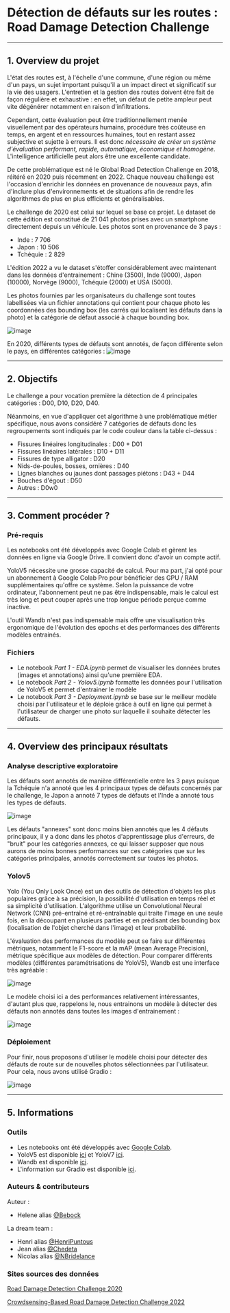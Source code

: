 
# Détection de défauts sur les routes :  Road Damage Detection Challenge

----

## 1. Overview du projet

L'état des routes est, à l'échelle d'une commune, d'une région ou même d'un pays, un sujet important puisqu'il a un impact direct et significatif sur la vie des usagers. L'entretien et la gestion des routes doivent être fait de façon régulière et exhaustive : en effet, un défaut de petite ampleur peut vite dégénérer notamment en raison d'infiltrations.

Cependant, cette évaluation peut être traditionnellement menée visuellement par des opérateurs humains, procédure très coûteuse en temps, en argent et en ressources humaines, tout en restant assez subjective et sujette à erreurs. Il est donc *nécessaire de créer un système d'évaluation performant, rapide, automatique, économique et homogène*. L'intelligence artificielle peut alors être une excellente candidate. 

De cette problématique est né le Global Road Detection Challenge en 2018, réitéré en 2020 puis récemment en 2022. Chaque nouveau challenge est l'occasion d'enrichir les données en provenance de nouveaux pays, afin d'inclure plus d'environnements et de situations afin de rendre les algorithmes de plus en plus efficients et généralisables. 

Le challenge de 2020 est celui sur lequel se base ce projet. Le dataset de cette édition est constitué de 21 041 photos prises avec un smartphone directement depuis un véhicule. Les photos sont en provenance de 3 pays : 
  * Inde : 7 706
  * Japon : 10 506
  * Tchéquie : 2 829
 
L'édition 2022 a vu le dataset s'étoffer considérablement avec maintenant dans les données d'entrainement : Chine (3500), Inde (9000), Japon (10000), Norvège (9000), Tchéquie (2000) et USA (5000).

Les photos fournies par les organisateurs du challenge sont toutes labellisées via un fichier annotations qui contient pour chaque photo les coordonnées des bounding box (les carrés qui localisent les défauts dans la photo) et la catégorie de défaut associé à chaque bounding box. 

![image](https://user-images.githubusercontent.com/38078432/188320042-d89043f7-b5d1-4d92-b277-44defd81ccdb.png)

En 2020, différents types de défauts sont annotés, de façon différente selon le pays, en différentes catégories : 
![image](https://user-images.githubusercontent.com/38078432/188277730-ae96420d-8f98-4f05-94ae-cd2d97e11713.png)

----

## 2. Objectifs

Le challenge a pour vocation première la détection de 4 principales catégories : D00, D10, D20, D40.

Néanmoins, en vue d'appliquer cet algorithme à une problématique métier spécifique, nous avons considéré 7 catégories de défauts donc les regroupements sont indiqués par le code couleur dans la table ci-dessus :
  * Fissures linéaires longitudinales : D00 + D01
  * Fissures linéaires latérales : D10 + D11
  * Fissures de type alligator : D20
  * Nids-de-poules, bosses, ornières : D40
  * Lignes blanches ou jaunes dont passages piétons : D43 + D44
  * Bouches d'égout : D50
  * Autres : D0w0

----

## 3. Comment procéder ?

### Pré-requis

Les notebooks ont été développés avec Google Colab et gèrent les données en ligne via Google Drive. Il convient donc d'avoir un compte actif. 

YoloV5 nécessite une grosse capacité de calcul. Pour ma part, j'ai opté pour un abonnement à Google Colab Pro pour bénéficier des GPU / RAM supplémentaires qu'offre ce système. Selon la puissance de votre ordinateur, l'abonnement peut ne pas être indispensable, mais le calcul est très long et peut couper après une trop longue période perçue comme inactive. 

L'outil Wandb n'est pas indispensable mais offre une visualisation très ergonomique de l'évolution des epochs et des performances des différents modèles entrainés. 

### Fichiers 

  * Le notebook *Part 1 - EDA.ipynb* permet de visualiser les données brutes (images et annotations) ainsi qu'une première EDA. 
  * Le notebook *Part 2 - Yolov5.ipynb* formatte les données pour l'utilisation de YoloV5 et permet d'entrainer le modèle
  * Le notebook *Part 3 - Deployment.ipynb* se base sur le meilleur modèle choisi par l'utilisateur et le déploie grâce à outil en ligne qui permet à l'utilisateur de charger une photo sur laquelle il souhaite détecter les défauts.

----

## 4. Overview des principaux résultats 

### Analyse descriptive exploratoire

Les défauts sont annotés de manière différentielle entre les 3 pays puisque la Tchéquie n'a annoté que les 4 principaux types de défauts concernés par le challenge, le Japon a annoté 7 types de défauts et l'Inde a annoté tous les types de défauts. 

![image](https://user-images.githubusercontent.com/38078432/188320253-9079e0d3-d1bb-4b5c-a440-097317b2aa4c.png)

Les défauts "annexes" sont donc moins bien annotés que les 4 défauts principaux, il y a donc dans les photos d'apprentissage plus d'erreurs, de "bruit" pour les catégories annexes, ce qui laisser supposer que nous aurons de moins bonnes performances sur ces catégories que sur les catégories principales, annotés correctement sur toutes les photos. 

### Yolov5

Yolo (You Only Look Once) est un des outils de détection d'objets les plus populaires grâce à sa précision, la possibilité d'utilisation en temps réel et sa simplicité d'utilisation. L'algorithme utilise un Convolutional Neural Network (CNN) pré-entraîné et ré-entraînable qui traite l'image en une seule fois, en la découpant en plusieurs parties et en prédisant des bounding box (localisation de l'objet cherché dans l'image) et leur probabilité. 

L'évaluation des performances du modèle peut se faire sur différentes métriques, notamment le F1-score et la mAP (mean Average Precision), métrique spécifique aux modèles de détection. Pour comparer différents modèles (différentes paramétrisations de YoloV5), Wandb est une interface très agréable :  

![image](https://user-images.githubusercontent.com/38078432/188439802-478dd008-e62b-4cdf-b36c-3c70e3e6bad1.png)

Le modèle choisi ici a des performances relativement intéressantes, d'autant plus que, rappelons le, nous entrainons un modèle à détecter des défauts non annotés dans toutes les images d'entrainement :

![image](https://user-images.githubusercontent.com/38078432/188442882-bc05e8fe-79ea-4000-b288-4a835362731a.png)

### Déploiement 

Pour finir, nous proposons d'utiliser le modèle choisi pour détecter des défauts de route sur de nouvelles photos sélectionnées par l'utilisateur. Pour cela, nous avons utilisé Gradio : 

![image](https://user-images.githubusercontent.com/38078432/188445700-8c36c831-6cf5-4441-9d88-33a2af796fc4.png)

----

## 5. Informations

### Outils

  * Les notebooks ont été développés avec [Google Colab](https://colab.research.google.com/). 
  * YoloV5 est disponible [ici](https://github.com/ultralytics/yolov5) et YoloV7 [ici](https://github.com/WongKinYiu/yolov7).
  * Wandb est disponible [ici](https://wandb.ai/site).
  * L'information sur Gradio est disponible [ici](https://gradio.app/).

### Auteurs & contributeurs

Auteur : 
  * Helene alias [@Bebock](https://github.com/Bebock/)

La dream team :
  * Henri alias [@HenriPuntous](https://github.com/HenriPuntous/)
  * Jean alias [@Chedeta](https://github.com/Chedeta/)
  * Nicolas alias [@NBridelance](https://github.com/NBridelance/)
  
### Sites sources des données

[Road Damage Detection Challenge 2020](https://rdd2020.sekilab.global/)

[Crowdsensing-Based Road Damage Detection Challenge 2022](https://crddc2022.sekilab.global/)

